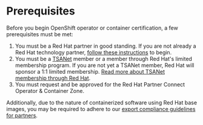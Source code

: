 # Prerequisites

Before you begin OpenShift operator or container certification, a few prerequisites must be met:

1. You must be a Red Hat partner in good standing. If you are not already a Red Hat technology partner, [follow these instructions](https://redhat-connect.gitbook.io/red-hat-partner-connect-general-guide/initial-onboarding/register) to begin.
2. You must be a [TSANet](https://tsanet.org/) member or a member through Red Hat's limited membership program. If you are not yet a TSANet member, Red Hat will sponsor a 1:1 limited membership. [Read more about TSANet membership through Red Hat](https://redhat-connect.gitbook.io/red-hat-partner-connect-general-guide/general/tsanet).
3. You must request and be approved for the Red Hat Partner Connect Operator & Container Zone.

Additionally, due to the nature of containerized software using Red Hat base images, you may be required to adhere to our [export compliance guidelines for partners](https://redhat-connect.gitbook.io/red-hat-partner-connect-general-guide/general/export-compliance).







